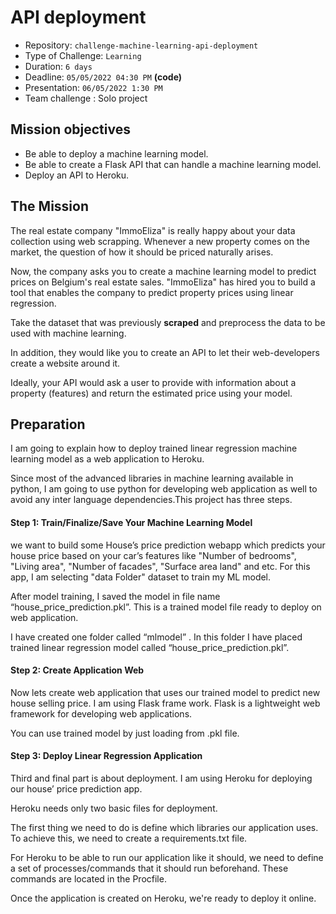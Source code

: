# API deployment

- Repository: `challenge-machine-learning-api-deployment`
- Type of Challenge: `Learning`
- Duration: `6 days`
- Deadline: `05/05/2022 04:30 PM` **(code)**
- Presentation: `06/05/2022 1:30 PM`
- Team challenge : Solo project

## Mission objectives

- Be able to deploy a machine learning model.
- Be able to create a Flask API that can handle a machine learning model.
- Deploy an API to Heroku.

## The Mission

The real estate company "ImmoEliza" is really happy about your data collection using web scrapping. Whenever a new property comes on the market, the question of how it should be priced naturally arises.

Now, the company asks you to create a machine learning model to predict prices on Belgium's real estate sales. "ImmoEliza" has hired you to build a tool that enables the company to predict property prices using linear regression.  

Take the dataset that was previously **scraped** and preprocess the data to be used with machine learning. 

In addition, they would like you to create an API to let their web-developers create a website around it.

Ideally, your API would ask a user to provide with information about a property (features) and return the estimated price using your model.

## Preparation
I am going to explain how to deploy trained linear regression machine learning model as a web application to Heroku.

Since most of the advanced libraries in machine learning available in python, I am going to use python for developing web application as well to avoid any inter language dependencies.This project has three steps.

#### Step 1: Train/Finalize/Save Your Machine Learning Model
we want to build some House’s price prediction webapp which predicts your house price based on your car’s features like "Number of bedrooms", "Living area", "Number of facades", "Surface area land" and etc. For this app, I am selecting "data Folder" dataset to train my ML model.

After model training, I saved the model in file name “house_price_prediction.pkl”. This is a trained model file ready to deploy on web application.

I have created one folder called “mlmodel” . In this folder I have placed trained linear regression model called “house_price_prediction.pkl”. 

#### Step 2: Create Application Web
Now lets create web application that uses our trained model to predict new house selling price. I am using Flask frame work. Flask is a lightweight web framework for developing web applications. 

You can use trained model by just loading from .pkl file.

#### Step 3: Deploy Linear Regression Application
Third and final part is about deployment. I am using Heroku for deploying our house’ price prediction app.

Heroku needs only two basic files for deployment. 

The first thing we need to do is define which libraries our application uses. To achieve this, we need to create a requirements.txt file.

For Heroku to be able to run our application like it should, we need to define a set of processes/commands that it should run beforehand. These commands are located in the Procfile.

Once the application is created on Heroku, we're ready to deploy it online.

